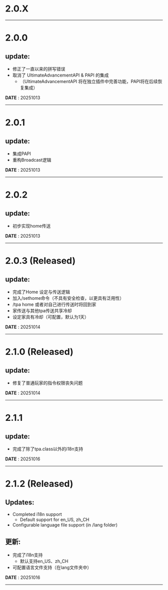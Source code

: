 # 2.0.X
___
# 2.0.0
## update:
- 修正了一直以来的拼写错误
- 取消了 UltimateAdvancementAPI & PAPI 的集成
  - （UltimateAdvancementAPI 将在独立插件中完善功能，PAPI将在后续恢复集成）

**DATE** : 20251013
___
# 2.0.1
## update:
- 集成PAPI
- 重构Broadcast逻辑

**DATE** : 20251013
___
# 2.0.2
## update:
- 初步实现home传送

**DATE** : 20251013
___
# 2.0.3 (Released)
## update:
- 完成了Home 设定与传送逻辑
- 加入/sethome命令（不具有安全检查，以更具有泛用性）
- /tpa home 或者对自己进行传送时将回到家
- 家传送与其他tpa传送共享冷却
- 设定家具有冷却（可配置，默认为1天）

**DATE** : 20251014
___
# 2.1.0 (Released)
## update:
- 修复了普通玩家的指令权限丧失问题

**DATE** : 20251014
___
# 2.1.1
## update:
- 完成了除了tpa.class以外的i18n支持

**DATE** : 20251016
___
# 2.1.2 (Released)
## Updates:
- Completed i18n support 
  - Default support for en_US, zh_CH
- Configurable language file support (in /lang folder)
## 更新:
- 完成了i18n支持
  - 默认支持en_US、zh_CH
- 可配置语言文件支持（在lang文件夹中）

**DATE** : 20251016
___